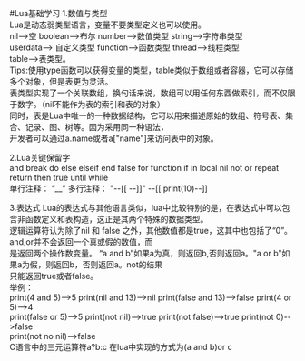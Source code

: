 #Lua基础学习
1.数值与类型  
Lua是动态弱类型语言，变量不要类型定义也可以使用。  
nil-->空  boolean-->布尔  number-->数值类型  string-->字符串类型  
userdata--> 自定义类型  function-->函数类型  thread-->线程类型  
table-->表类型。  
Tips:使用type函数可以获得变量的类型，table类似于数组或者容器，它可以存储多个对象，但是表更为灵活。  
表类型实现了一个关联数组，换句话来说，数组可以用任何东西做索引，而不仅限于数字。（nil不能作为表的索引和表的对象）  
同时，表是Lua中唯一的一种数据结构，它可以用来描述原始的数组、符号表、集合、记录、图、树等。因为采用同一种语法，  
开发者可以通过a.name或者a["name"]来访问表中的对象。  

2.Lua关键保留字  
and break do else elseif end false for function if in local nil not or repeat return then true until while  
单行注释： “__”  多行注释： "--[[  --]]"  --[[ print(10)--]]  

3.表达式
Lua的表达式与其他语言类似，lua中比较特别的是，在表达式中可以包含非函数定义和表构造，这正是其两个特殊的数据类型。  
逻辑运算符认为除了nil 和 false 之外，其他数值都是true，这其中也包括了“0”。and,or并不会返回一个真或假的数值，而  
是返回两个操作数变量。 “a and b”如果a为真，则返回b,否则返回a。"a or b"如果a为假，则返回b，否则返回a。not的结果  
只能返回true或者false。  
举例：  
print(4 and 5)-->5   print(nil and 13)-->nil  print(false and 13)-->false  print(4 or 5)-->4  
print(false or 5)-->5  print(not nil)-->true  print(not false)-->true  print(not 0)-->false  
print(not no nil)-->false  
C语言中的三元运算符a?b:c 在lua中实现的方式为(a and b)or c
